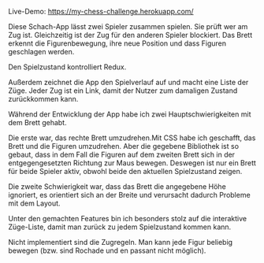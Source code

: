 Live-Demo: https://my-chess-challenge.herokuapp.com/

Diese Schach-App lässt zwei Spieler zusammen spielen. Sie prüft wer am Zug ist. Gleichzeitig ist der Zug für den anderen Spieler blockiert. Das Brett erkennt die Figurenbewegung, ihre neue Position und dass Figuren geschlagen werden.

Den Spielzustand kontrolliert Redux.

Außerdem zeichnet die App den Spielverlauf auf und macht eine Liste der Züge. Jeder Zug ist ein Link, damit der Nutzer zum damaligen Zustand zurückkommen kann.

Während der Entwicklung der App habe ich zwei Hauptschwierigkeiten mit dem Brett gehabt.

Die erste war, das rechte Brett umzudrehen.Mit CSS habe ich geschafft, das Brett und die Figuren umzudrehen. Aber die gegebene Bibliothek ist so gebaut, dass in dem Fall die Figuren auf dem zweiten Brett sich in der entgegengesetzten Richtung zur Maus bewegen. Deswegen ist nur ein Brett für beide Spieler aktiv, obwohl beide den aktuellen Spielzustand zeigen.

Die zweite Schwierigkeit war, dass das Brett die angegebene Höhe ignoriert, es orientiert sich an der Breite und verursacht dadurch Probleme mit dem Layout.

Unter den gemachten Features bin ich besonders stolz auf die interaktive Züge-Liste, damit man zurück zu jedem Spielzustand kommen kann.

Nicht implementiert sind die Zugregeln. Man kann jede Figur beliebig bewegen (bzw. sind Rochade und en passant nicht möglich).
